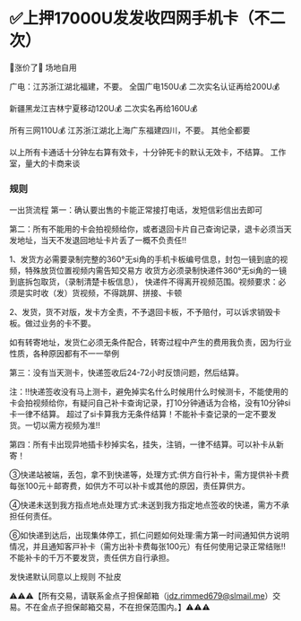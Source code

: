# ✅上押17000U发发收四网手机卡（不二次）


🧨涨价了🧨 场地自用

广电：江苏浙江湖北福建，不要。
全国广电150U💰
二次实名认证再给200U💰


新疆黑龙江吉林宁夏移动120U💰
二次实名再给160U💰

所有三网110U💰
江苏浙江湖北上海广东福建四川，不要。
其他全都要

以上所有卡通话十分钟左右算有效卡，十分钟死卡的默认无效卡，不结算。
工作室，量大的卡商来谈

### 规则 
一出货流程
第一：确认要出售的卡能正常接打电话，发短信彩信出去即可

第二：所有不能用的卡会拍视频给你，或者退回卡片自己查询记录，退卡必须当天发地址，当天不发退回地址卡片丢了一概不负责任‼️

1、发货方必需要录制完整的360°无si角的手机卡板编号信息，封包一镜到底的视频，特殊放货位置视频内需告知交易方
收货方必须录制快递件360°无si角的一镜到底拆包取货，（录制清楚卡板信息），
快递件不得离开视频范围。视频要求：必须是实时收（发）货视频，不得跳屏、拼接、卡顿

2、发货，货不对版，发卡方全责，不予退回卡板，不予赔付，可以诉求销毁卡板。做过业务的卡不要。

如有转寄地址，发货仁必须无条件配合，转寄过程中产生的费用我负责，因为行业性质，各种原因都有不一一举例

第三：没有当天测卡，快递签收后24-72小时反馈问题，然后结算。

注：‼️快递签收没有马上测卡，避免掉实名什么时候用什么时候测卡，不能使用的卡会拍视频给你，有疑问自己补卡查询记录，打10分钟通话为合格，没有10分钟si卡一律不结算。
超过了si卡算我方无条件结算！不能补卡查记录的一定不要发货。一切以需方视频为准‼️

第四：所有卡出现异地插卡秒掉实名，挂失，注销，一律不结算。可以补卡从新寄！

③快递站被端，丢包，拿不到快递等，处理方式:供方自行补卡，需方提供补卡费每张100元＋邮寄费，如供方不可以补卡或其他的原因，责任算供方。

④快递未送到我方指点地点处理方式:未送到我方指定地点签收的快递，需方不承担任何责任。


⑥如快递到达后，出现集体停工，抓仁问题如何处理:需方第一时间通知供方说明情况，并且通知客戸补卡（需方出补卡费每张100元）有任何使用记录正常结账‼️不能补卡的千万不要发货，责任供方自行承担。

发快递默认同意以上规则 不扯皮


⚠️⚠️⚠️【所有交易，请联系金点子担保邮箱（jdz.rimmed679@slmail.me）交易。不在金点子担保邮箱交易，不在担保范围内。】⚠️⚠️⚠️
